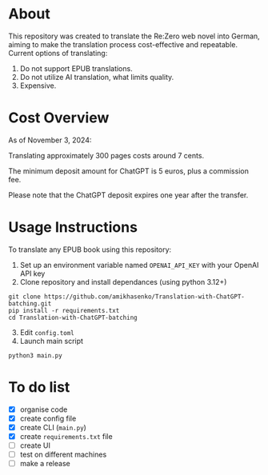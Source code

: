 # About

This repository was created to translate the Re:Zero web novel into German, aiming to make the translation process cost-effective and repeatable. Current options of translating:
1. Do not support EPUB translations.
2. Do not utilize AI translation, what limits quality.
3. Expensive.

# Cost Overview

As of November 3, 2024:

Translating approximately 300 pages costs around 7 cents.

The minimum deposit amount for ChatGPT is 5 euros, plus a commission fee.

Please note that the ChatGPT deposit expires one year after the transfer.

# Usage Instructions

To translate any EPUB book using this repository:

1. Set up an environment variable named `OPENAI_API_KEY` with your OpenAI API key
2. Clone repository and install dependances (using python 3.12+)
```
git clone https://github.com/amikhasenko/Translation-with-ChatGPT-batching.git
pip install -r requirements.txt
cd Translation-with-ChatGPT-batching
```
3. Edit `config.toml`
4. Launch main script
```
python3 main.py
```

# To do list
- [X] organise code 
- [X] create config file
- [X] create CLI (`main.py`)
- [X] create `requirements.txt` file
- [ ] create UI
- [ ] test on different machines
- [ ] make a release 
